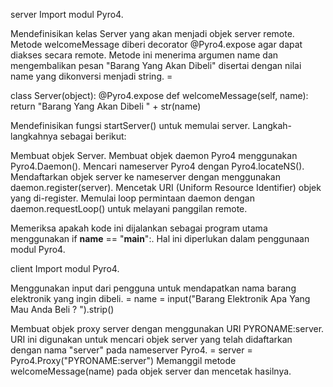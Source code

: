 server 
Import modul Pyro4.

Mendefinisikan kelas Server yang akan menjadi objek server remote. Metode welcomeMessage diberi decorator @Pyro4.expose agar dapat diakses secara remote. Metode ini menerima argumen name dan mengembalikan pesan "Barang Yang Akan Dibeli" disertai dengan nilai name yang dikonversi menjadi string. = 

class Server(object):
    @Pyro4.expose
    def welcomeMessage(self, name):
        return "Barang Yang Akan Dibeli " + str(name)
    
Mendefinisikan fungsi startServer() untuk memulai server. Langkah-langkahnya sebagai berikut:

Membuat objek Server.
Membuat objek daemon Pyro4 menggunakan Pyro4.Daemon().
Mencari nameserver Pyro4 dengan Pyro4.locateNS().
Mendaftarkan objek server ke nameserver dengan menggunakan daemon.register(server).
Mencetak URI (Uniform Resource Identifier) objek yang di-register.
Memulai loop permintaan daemon dengan daemon.requestLoop() untuk melayani panggilan remote.

Memeriksa apakah kode ini dijalankan sebagai program utama menggunakan if __name__ == "__main__":. Hal ini diperlukan dalam penggunaan modul Pyro4.

client
Import modul Pyro4.

Menggunakan input dari pengguna untuk mendapatkan nama barang elektronik yang ingin dibeli. = 
name = input("Barang Elektronik Apa Yang Mau Anda Beli ? ").strip()

Membuat objek proxy server dengan menggunakan URI PYRONAME:server. URI ini digunakan untuk mencari objek server yang telah didaftarkan dengan nama "server" pada nameserver Pyro4. =
server = Pyro4.Proxy("PYRONAME:server")
Memanggil metode welcomeMessage(name) pada objek server dan mencetak hasilnya.

